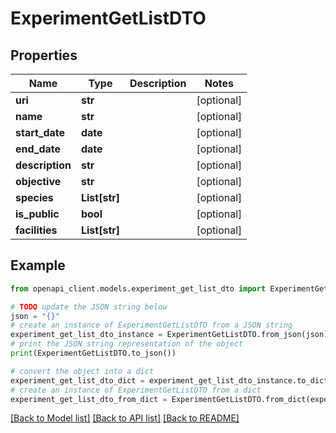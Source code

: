 # ExperimentGetListDTO


## Properties

Name | Type | Description | Notes
------------ | ------------- | ------------- | -------------
**uri** | **str** |  | [optional] 
**name** | **str** |  | [optional] 
**start_date** | **date** |  | [optional] 
**end_date** | **date** |  | [optional] 
**description** | **str** |  | [optional] 
**objective** | **str** |  | [optional] 
**species** | **List[str]** |  | [optional] 
**is_public** | **bool** |  | [optional] 
**facilities** | **List[str]** |  | [optional] 

## Example

```python
from openapi_client.models.experiment_get_list_dto import ExperimentGetListDTO

# TODO update the JSON string below
json = "{}"
# create an instance of ExperimentGetListDTO from a JSON string
experiment_get_list_dto_instance = ExperimentGetListDTO.from_json(json)
# print the JSON string representation of the object
print(ExperimentGetListDTO.to_json())

# convert the object into a dict
experiment_get_list_dto_dict = experiment_get_list_dto_instance.to_dict()
# create an instance of ExperimentGetListDTO from a dict
experiment_get_list_dto_from_dict = ExperimentGetListDTO.from_dict(experiment_get_list_dto_dict)
```
[[Back to Model list]](../README.md#documentation-for-models) [[Back to API list]](../README.md#documentation-for-api-endpoints) [[Back to README]](../README.md)


